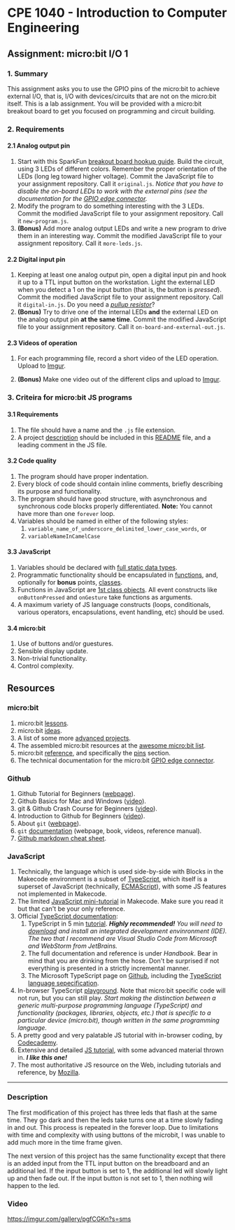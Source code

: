 # CPE 1040 - Introduction to Computer Engineering

## Assignment: micro:bit I/O 1

### 1. Summary

This assignment asks you to use the GPIO pins of the micro:bit to achieve external I/O, that is, I/O with devices/circuits that are not on the micro:bit itself. This is a lab assignment. You will be provided with a micro:bit breakout board to get you focused on programming and circuit building.

### 2. Requirements

#### 2.1 Analog output pin

1. Start with this SparkFun [breakout board hookup guide](https://learn.sparkfun.com/tutorials/microbit-breakout-board-hookup-guide). Build the circuit, using 3 LEDs of different colors. Remember the proper orientation of the LEDs (long leg toward higher voltage). Commit the JavaScript file to your assignment repository. Call it `original.js`. _Notice that you have to disable the on-board LEDs to work with the external pins (see the documentation for the [GPIO edge connector](https://tech.microbit.org/hardware/edgeconnector/)._
2. Modify the program to do something interesting with the 3 LEDs. Commit the modified JavaScript file to your assignment repository. Call it `new-program.js`.
3. **(Bonus)** Add more analog output LEDs and write a new program to drive them in an interesting way. Commit the modified JavaScript file to your assignment repository. Call it `more-leds.js`.

#### 2.2 Digital input pin

1. Keeping at least one analog output pin, open a digital input pin and hook it up to a TTL input button on the workstation. Light the external LED when you detect a 1 on the input button (that is, the button is _pressed_). Commit the modified JavaScript file to your assignment repository. Call it `digital-in.js`. Do you need a [_pullup resistor_](https://www.google.com/search?q=pullup+pulldown+resistor&oq=pullup+pull)?
2. **(Bonus)** Try to drive one of the internal LEDs **and** the external LED on the analog output pin **at the same time**. Commit the modified JavaScript file to your assignment repository. Call it `on-board-and-external-out.js`.

#### 2.3 Videos of operation

1. For each programming file, record a short video of the LED operation. Upload to [Imgur](https://imgur.com/).

2. **(Bonus)** Make one video out of the different clips and upload to [Imgur](https://imgur.com/).

### 3. Criteira for micro:bit JS programs

#### 3.1 Requirements
1. The file should have a name and the `.js` file extension.
2. A project [description](#description) should be included in this [README](README.md) file, and a leading comment in the JS file.

#### 3.2 Code quality
1. The program should have proper indentation.
2. Every block of code should contain inline comments, briefly describing its purpose and functionality.	
3. The program should have good structure, with asynchronous and synchronous code blocks properly differentiated. **Note:** You cannot have more than one `forever` loop.
4. Variables should be named in either of the following styles:
   1. `variable_name_of_underscore_delimited_lower_case_words`, or
   2. `variableNameInCamelCase`

#### 3.3 JavaScript
1. Variables should be declared with [full static data types](https://makecode.microbit.org/javascript/types).	
2. Programmatic functionality should be encapsulated in [functions](https://makecode.microbit.org/javascript/functions), and, optionally for **bonus** points, [classes](https://makecode.microbit.org/javascript/classes).	
3. Functions in JavaScript are [1st class objects](https://developer.mozilla.org/en-US/docs/Glossary/First-class_Function). All event constructs like `onButtonPressed` and `onGesture` take functions as arguments.	
4. A maximum variety of JS language constructs (loops, conditionals, various operators, encapsulations, event handling, etc) should be used.

#### 3.4 micro:bit			
1. Use of buttons	and/or guestures.
2. Sensible display update.
3. Non-trivial functionality.	
4. Control complexity.

## Resources

### micro:bit 

1. micro:bit [lessons](https://makecode.microbit.org/lessons).
2. micro:bit [ideas](https://microbit.org/ideas/).
3. A list of some more [advanced projects](https://www.itpro.co.uk/desktop-hardware/26289/13-top-bbc-micro-bit-projects).
4. The assembled micro:bit resources at the [awesome micro:bit list](https://github.com/carlosperate/awesome-microbit).
5. micro:bit [reference](https://makecode.microbit.org/reference), and specifically the [pins](https://makecode.microbit.org/reference/pins) section.
6. The technical documentation for the micro:bit [GPIO edge connector](https://tech.microbit.org/hardware/edgeconnector/).

### Github

1. Github Tutorial for Beginners ([webpage](https://product.hubspot.com/blog/git-and-github-tutorial-for-beginners)).
2. Github Basics for Mac and Windows ([video](https://www.youtube.com/watch?v=0fKg7e37bQE)).
3. git & Github Crash Course for Beginners ([video](https://www.youtube.com/watch?v=SWYqp7iY_Tc)).
4. Introduction to Github for Beginners ([video](https://www.youtube.com/watch?v=fQLK8Ib_SKk)).
5. About `git` ([webpage](https://git-scm.com/about)).
6. `git` [documentation](https://git-scm.com/doc) (webpage, book, videos, reference manual).
7. [Github markdown cheat sheet](https://github.com/adam-p/markdown-here/wiki/Markdown-Cheatsheet).

### JavaScript

1. Technically, the language which is used side-by-side with Blocks in the Makecode environment is a subset of [TypeScript](https://makecode.com/language), which itself is a superset of JavaScript (technically, [ECMAScript](https://www.ecma-international.org/ecma-262/10.0/index.html#Title)), with some JS features not implemented in Makecode.
2. The limited [JavaScript mini-tutorial](https://makecode.microbit.org/javascript) in Makecode. Make sure you read it but that can't be your only reference.
3. Official [TypeScript documentation]():
   1. TypeScript in 5 min [tutorial](https://www.typescriptlang.org/docs/handbook/typescript-in-5-minutes.html). _**Highly recommended!** You will need to [download](https://www.typescriptlang.org/index.html#download-links) and install an integrated development envinronment (IDE). The two that I recommend are Visual Studio Code from Microsoft and WebStorm from JetBrains._
   2. The full documentation and reference is under _Handbook_. Bear in mind that you are drinking from the hose. Don't be surprised if not everything is presented in a strictly incremental manner.
   3. The Microsoft TypeScript page on [Github](https://github.com/microsoft/TypeScript), including the [TypeScript language sepecification](https://github.com/microsoft/TypeScript/blob/master/doc/spec.md).
4. In-browser TypeScript [playground](https://www.typescriptlang.org/play/index.html). Note that micro:bit specific code will not run, but you can still play. _Start making the distinction between a generic multi-purpose programming language (TypeScript) and functionality (packages, libraries, objects, etc.) that is specific to a particular device (micro:bit), though written in the same programming language._
5. A pretty good and very palatable JS tutorial with in-browser coding, by [Codecademy](https://www.codecademy.com/learn/introduction-to-javascript).
6. Extensive and detailed [JS tutorial](https://javascript.info/), with some advanced material thrown in. _**I like this one!**_
7. The most authoritative JS resource on the Web, including tutorials and reference, by [Mozilla](https://developer.mozilla.org/en-US/docs/Web/JavaScript).

---

### Description

The first modification of this project has three leds that flash at the same time. They go dark and then the leds take turns one at a time slowly fading in and out. This process is repeated in the forever loop. Due to limitations with time and complexity with using buttons of the microbit, I was unable to add much more in the time frame given.

The next version of this project has the same functionality except that there is an added input from the TTL input button on the breadboard and an additional led. If the input button is set to 1, the additional led will slowly light up and then fade out. If the input button is not set to 1, then nothing will happen to the led.
### Video
https://imgur.com/gallery/pgfCGKn?s=sms
